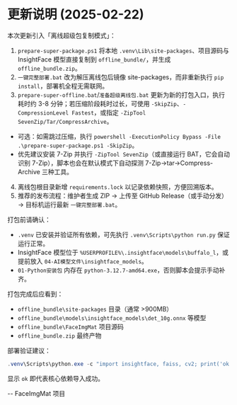# 更新说明 (2025-02-22)

本次更新引入「离线超级包复制模式」：

1. `prepare-super-package.ps1` 将本地 `.venv\Lib\site-packages`、项目源码与 InsightFace 模型直接复制到 `offline_bundle/`，并生成 `offline_bundle.zip`。
2. `一键完整部署.bat` 改为解压离线包后镜像 site-packages，而非重新执行 `pip install`，部署机全程无需联网。
3. `prepare-super-offline.bat`/`准备超级离线包.bat` 更新为新的打包入口，执行耗时约 3-8 分钟；若压缩阶段耗时过长，可使用 `-SkipZip`、`-CompressionLevel Fastest`，或指定 `-ZipTool SevenZip/Tar/CompressArchive`。
- 可选：如需跳过压缩，执行 `powershell -ExecutionPolicy Bypass -File .\prepare-super-package.ps1 -SkipZip`。
- 优先建议安装 7-Zip 并执行 `-ZipTool SevenZip`（或直接运行 BAT，它会自动识别 7-Zip），脚本也会在默认模式下自动探测 7-Zip→tar→Compress-Archive 三种工具。
4. 离线包根目录新增 `requirements.lock` 以记录依赖快照，方便回溯版本。
5. 推荐的发布流程：维护者生成 ZIP → 上传至 GitHub Release（或手动分发）→ 目标机运行最新 `一键完整部署.bat`。

打包前请确认：
- `.venv` 已安装并验证所有依赖，可先执行 `.venv\Scripts\python run.py` 保证运行正常。
- InsightFace 模型位于 `%USERPROFILE%\.insightface\models\buffalo_l`，或提前放入 `04-AI模型文件\insightface_models`。
- `01-Python安装包` 内存在 `python-3.12.7-amd64.exe`，否则脚本会提示手动补齐。

打包完成后应看到：
- `offline_bundle\site-packages` 目录（通常 >900MB）
- `offline_bundle\models\insightface_models\det_10g.onnx` 等模型
- `offline_bundle\FaceImgMat` 项目源码
- `offline_bundle.zip` 最终产物

部署验证建议：
```powershell
.venv\Scripts\python.exe -c "import insightface, faiss, cv2; print('ok')"
```
显示 `ok` 即代表核心依赖导入成功。

-- FaceImgMat 项目